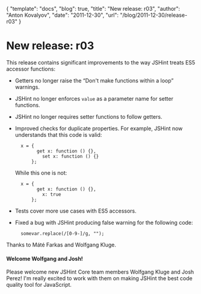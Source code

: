 {
  "template": "docs",
  "blog": true,
  "title": "New release: r03",
  "author": "Anton Kovalyov",
  "date": "2011-12-30",
  "url": "/blog/2011-12-30/release-r03"
}

# New release: r03

This release contains significant improvements to the way JSHint
treats ES5 accessor functions:

* Getters no longer raise the “Don't make functions within a loop”
  warnings.

* JSHint no longer enforces `value` as a parameter name for setter
  functions.

* JSHint no longer requires setter functions to follow getters.

* Improved checks for duplicate properties. For example, JSHint now
  understands that this code is valid:

        x = {
              get x: function () {},
                set x: function () {}
            };

    While this one is not:

        x = {
              get x: function () {},
                x: true
            };

* Tests cover more use cases with ES5 accessors.

* Fixed a bug with JSHint producing false warning for the following
  code:

        somevar.replace(/[0-9-]/g, "");

Thanks to Máté Farkas and Wolfgang Kluge.

#### Welcome Wolfgang and Josh!

Please welcome new JSHint Core team members Wolfgang Kluge and Josh Perez!
I'm really excited to work with them on making JSHint the best code quality
tool for JavaScript.
